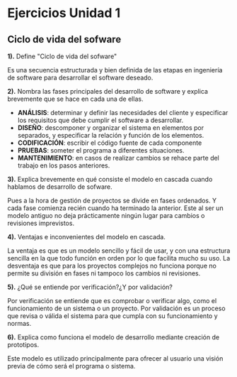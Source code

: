 ﻿# Ejercicios Unidad 1

## Ciclo de vida del sofware

**1).** Define "Ciclo de vida del sofware"

Es una secuencia estructurada y bien definida de las etapas en ingeniería de software para desarrollar el software deseado.

**2).** Nombra las fases principales del desarrollo de software y explica brevemente que se hace en cada una de ellas.

- **ANÁLISIS**: determinar y definir las necesidades del cliente y especificar los requisitos que debe cumplir el software a desarrollar.
- **DISEÑO**: descomponer y organizar el sistema en elementos por separados, y especificar la relación y función de los elementos.
- **CODIFICACIÓN**: escribir el código fuente de cada componente
- **PRUEBAS**: someter el programa a diferentes situaciones.
- **MANTENIMIENTO**: en casos de realizar cambios se rehace parte del trabajo en los pasos anteriores.

**3).** Explica brevemente en qué consiste el modelo en cascada cuando hablamos de desarrollo de sofware.

Pues a la hora de gestión de proyectos se divide en fases ordenados. Y cada fase comienza recién cuando ha terminado la anterior. Este al ser un modelo antiguo no deja prácticamente ningún lugar para cambios o revisiones imprevistos.

**4).** Ventajas e inconvenientes del modelo en cascada.

La ventaja es que es un modelo sencillo y fácil de usar, y con una estructura sencilla en la que todo función en orden por lo que facilita mucho su uso.
La desventaja es que para los proyectos complejos no funciona porque no permite su división en fases ni tampoco los cambios ni revisiones.

**5).** ¿Qué se entiende por verificación?¿Y por validación?

Por verificación se entiende que es comprobar o verificar algo, como el funcionamiento de un sistema o un proyecto. 
Por validación es un proceso que revisa o válida el sistema para que cumpla con su funcionamiento y normas.

**6).** Explica como funciona el modelo de desarrollo mediante creación de prototipos.

Este modelo es utilizado principalmente para ofrecer al usuario una visión previa de cómo será el programa o sistema. 
